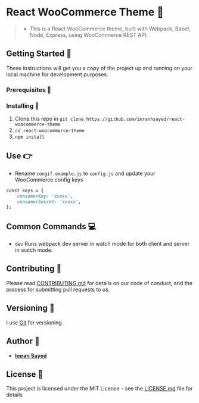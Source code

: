 # React WooCommerce Theme :electric_plug:
> * This is a React WooCommerce theme, built with Webpack, Babel, Node, Express, using WooCommerce REST API.


## Getting Started :rocket:

These instructions will get you a copy of the project up and running on your local machine for development purposes.

### Prerequisites :page_facing_up:


### Installing :wrench:

1. Clone this repo in `git clone https://github.com/imranhsayed/react-woocommerce-theme`
2. `cd react-woocommerce-theme`
3. `npm install`

## Use :point_right:

* Rename `congif.example.js` to `config.js` and update your WooCommerce config keys

```ruby
const keys = {
	consumerKey: 'xxxxx',
	consumerSecret: 'xxxxx',
};
```

## Common Commands :computer:

* `dev` Runs webpack dev server in watch mode for both client and server in watch mode.

## Contributing :busts_in_silhouette:

Please read [CONTRIBUTING.md](https://gist.github.com/PurpleBooth/b24679402957c63ec426) for details on our code of conduct, and the process for submitting pull requests to us.

## Versioning :bookmark_tabs:

I use [Git](https://github.com/) for versioning. 

## Author :bust_in_silhouette:

* **[Imran Sayed](https://imransayed.com)**

## License :page_with_curl:

This project is licensed under the MIT License - see the [LICENSE.md](LICENSE.md) file for details
